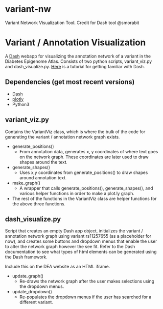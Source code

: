 # variant-nw
Variant Network Visualization Tool. Credit for Dash tool @smorabit

# Variant / Annotation Visualization

A [Dash](https://plot.ly/products/dash/) webapp for visualizing the annotation network of a variant in the Diabetes Epigenome Atlas. Consists of two python scripts, variant_viz.py and dash_visualize.py. [Here](https://dash.plot.ly/getting-started) is a tutorial for getting familiar with Dash. 

## Dependencies (get most recent versions)
* [Dash](https://dash.plot.ly/installation)
* [plotly](https://plot.ly/python/getting-started/)
* Python3

## variant_viz.py

Contains the VariantViz class, which is where the bulk of the code for generating the variant / annotation network graph exists.

* generate_positions()
    - From annotation data, generates x, y coordinates of where text goes on the network graph. These coordinates are later used to draw shapes around the text.
* generate_shapes()
    - Uses x,y coordinates from generate_positions() to draw shapes around annotation text.
* make_graph()
    - A wrapper that calls generate_positions(), generate_shapes(), and various helper functions in order to make a plot.ly graph. 
* The rest of the functions in the VariantViz class are helper functions for the above three functions.

## dash_visualize.py

Script that creates an empty Dash app object, initializes the variant / annotation network graph using variant rs11257655 (as a placeholder for now), and creates some buttons and dropdown menus that enable the user to alter the network graph however the see fit. Refer to the Dash documentation to see what types of html elements can be generated using the Dash framework.

Include this on the DEA website as an HTML iframe.

* update_graph() 
    - Re-draws the network graph after the user makes selections using the dropdown menus.
* update_dropdown()
    - Re-populates the dropdown menus if the user has searched for a different variant.


